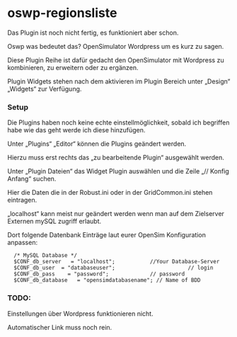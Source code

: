 # oswp-regionsliste

Das Plugin ist noch nicht fertig, es funktioniert aber schon.

Oswp was bedeutet das? OpenSimulator Wordpress um es kurz zu sagen.

Diese Plugin Reihe ist dafür gedacht den OpenSimulator mit Wordpress zu kombinieren, zu erweitern oder zu ergänzen.

Plugin Widgets stehen nach dem aktivieren im Plugin Bereich  unter „Design“ „Widgets“ zur Verfügung.

### Setup

Die Plugins haben noch keine echte einstellmöglichkeit, sobald ich begriffen habe wie das geht werde ich diese hinzufügen.

Unter „Plugins“ „Editor“ können die Plugins geändert werden.

Hierzu muss erst rechts das „zu bearbeitende Plugin“ ausgewählt werden.

Unter „Plugin Dateien“ das Widget Plugin auswählen und die Zeile „// Konfig Anfang“ suchen.

Hier die Daten die in der Robust.ini oder in der GridCommon.ini stehen eintragen.

„localhost“ kann meist nur geändert werden wenn man auf dem Zielserver Externen mySQL zugriff erlaubt.

Dort folgende Datenbank Einträge laut eurer OpenSim Konfiguration anpassen:

      /* MySQL Database */
      $CONF_db_server   = "localhost";		     //Your Database-Server
      $CONF_db_user  = "databaseuser";       	             // login
      $CONF_db_pass    = "password";     	     // password
      $CONF_db_database   = "opensimdatabasename"; // Name of BDD


### TODO: 

Einstellungen über Wordpress funktionieren nicht.

Automatischer Link muss noch rein.
